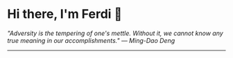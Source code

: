 <h1>Hi there, I'm Ferdi 👋</h1>

<p><em>
  "Adversity is the tempering of one's mettle. Without it, we cannot know any true meaning in our accomplishments." — Ming-Dao Deng
</em></p>

---
